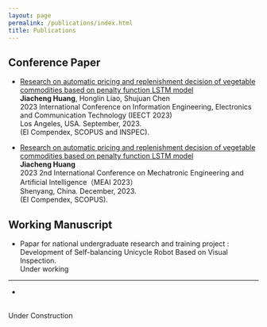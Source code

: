 ```yaml
---
layout: page
permalink: /publications/index.html
title: Publications
---
```


## Conference Paper

- [Research on automatic pricing and replenishment decision of vegetable commodities based on penalty function LSTM model](https://www.researchgate.net/publication/374730865)<br>**Jiacheng Huang**, Honglin Liao, Shujuan Chen<br>2023 International Conference on Information Engineering, Electronics and Communication Technology (IEECT 2023)<br>Los Angeles, USA. September, 2023.<br> (EI Compendex, SCOPUS and INSPEC).

- [Research on automatic pricing and replenishment decision of vegetable commodities based on penalty function LSTM model](https://www.researchgate.net/publication/374730865)<br>**Jiacheng Huang**<br>2023 2nd International Conference on Mechatronic Engineering and Artificial Intelligence（MEAI 2023）<br>Shenyang, China. December, 2023.<br>(EI Compendex, SCOPUS).

## Working Manuscript

- Papar for national undergraduate research and training project : Development of Self-balancing Unicycle Robot Based on Visual Inspection.<br>Under working

---

- 
<br>Under Construction